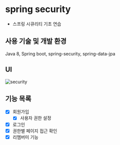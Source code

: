 # spring security
- 스프링 시큐리티 기초 연습

## 사용 기술 및 개발 환경
Java 8, Spring boot, spring-security, spring-data-jpa

## UI
![security](https://user-images.githubusercontent.com/49400801/117926717-25df6200-b334-11eb-848f-f53e299c77d4.png)

## 기능 목록
- [x] 회원가입
  - [x] 사용자 권한 설정
- [x] 로그인
- [x] 권한별 페이지 접근 확인
- [x] 리멤버미 기능